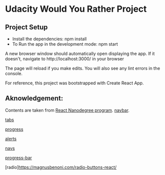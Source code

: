 # Udacity Would You Rather Project

## Project Setup

- Install the dependencies:
  npm install
- To Run the app in the development mode:
  npm start

A new browser window should automatically open displaying the app. If it doesn't, navigate to http://localhost:3000/ in your browser

The page will reload if you make edits.
You will also see any lint errors in the console.

For reference, this project was bootstrapped with Create React App.

## Aknowledgement:

Contents are taken from [React Nanodegree program](https://www.udacity.com/course/react-nanodegree--nd019).
[navbar](https://react-bootstrap.github.io/components/navbar/).

[tabs](https://reactstrap.github.io/components/tabs/)

[progress](https://react-bootstrap.github.io/components/progress/)

[alerts](https://reactstrap.github.io/components/alerts/)

[navs](https://react-bootstrap.github.io/components/navs/)

[progress-bar](https://dev.to/ramonak/[progressbar]react-how-to-create-a-custom-progress-bar-component-in-5-minutes-2lcl)

[radio]https://magnusbenoni.com/radio-buttons-react/
